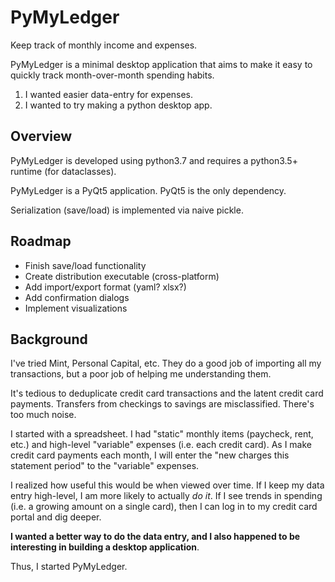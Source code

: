 # PyMyLedger

Keep track of monthly income and expenses.

PyMyLedger is a minimal desktop application that aims to make it easy to quickly track month-over-month spending habits.

1. I wanted easier data-entry for expenses.
2. I wanted to try making a python desktop app.

## Overview

PyMyLedger is developed using python3.7 and requires a python3.5+ runtime (for dataclasses).

PyMyLedger is a PyQt5 application. PyQt5 is the only dependency. 

Serialization (save/load) is implemented via naive pickle.

## Roadmap

- Finish save/load functionality
- Create distribution executable (cross-platform)
- Add import/export format (yaml? xlsx?)
- Add confirmation dialogs
- Implement visualizations

## Background

I've tried Mint, Personal Capital, etc. They do a good job of importing all my transactions, but a poor job of helping me understanding them. 

It's tedious to deduplicate credit card transactions and the latent credit card payments. Transfers from checkings to savings are misclassified. There's too much noise.

I started with a spreadsheet. I had "static" monthly items (paycheck, rent, etc.) and high-level "variable" expenses (i.e. each credit card). As I make credit card payments each month, I will enter the "new charges this statement period" to the "variable" expenses.

I realized how useful this would be when viewed over time. If I keep my data entry high-level, I am more likely to actually _do it_. If I see trends in spending (i.e. a growing amount on a single card), then I can log in to my credit card portal and dig deeper.

**I wanted a better way to do the data entry, and I also happened to be interesting in building a desktop application**.

Thus, I started PyMyLedger.